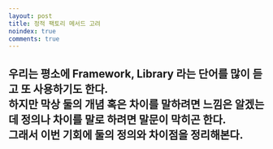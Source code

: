 ```yaml
---
layout: post
title: 정적 팩토리 메서드 고려
noindex: true
comments: true
---
```

우리는 평소에 Framework, Library 라는 단어를 많이 듣고 또 사용하기도 한다.<br>
하지만 막상 둘의 개념 혹은 차이를 말하려면 느낌은 알겠는데 
정의나 차이를 말로 하려면 말문이 막히곤 한다.<br>
그래서 이번 기회에 둘의 정의와 차이점을 정리해본다.
---
